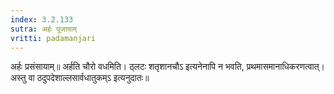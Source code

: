 ```yaml
---
index: 3.2.133
sutra: अर्हः पूजायाम्
vritti: padamanjari
---
```


 अर्हः प्रसंसायाम्॥ अर्हति चौरो वधमिति। ठ्लटः शतृशानचौऽ इत्यनेनापि न भवति, प्रथमासमानाधिकरणत्वात्। अस्तु वा ठदुपदेशाल्लसार्वधातुकम्ऽ इत्यनुदातः॥